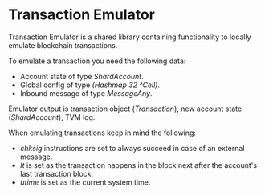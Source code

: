 # Transaction Emulator

Transaction Emulator is a shared library containing functionality to locally emulate blockchain transactions.


To emulate a transaction you need the following data:

- Account state of type *ShardAccount*.
- Global config of type *(Hashmap 32 ^Cell)*.
- Inbound message of type *MessageAny*.

Emulator output is transaction object (*Transaction*), new account state (*ShardAccount*), TVM log.

When emulating transactions keep in mind the following:
- *chksig* instructions are set to always succeed in case of an external message.
- *lt* is set as the transaction happens in the block next after the account's last transaction block.
- *utime* is set as the current system time.
